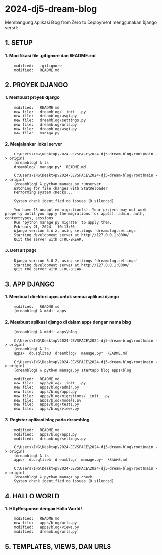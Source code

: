 # 2024-dj5-dream-blog
Membangung Aplikasi Blog from Zero to Deployment menggunakan Django versi 5


## 1. SETUP


#### 1. Modifikasi file .gitignore dan README.md


        modified:   .gitignore
        modified:   README.md


## 2. PROYEK DJANGO


#### 1. Membuat proyek django

        modified:   README.md
        new file:   dreamblog/__init__.py
        new file:   dreamblog/asgi.py
        new file:   dreamblog/settings.py
        new file:   dreamblog/urls.py
        new file:   dreamblog/wsgi.py
        new file:   manage.py


#### 2. Menjalankan lokal server
        
        C:\Users\ING\Desktop\2024-DEVSPACE\2024-dj5-dream-blog\root(main -> origin)
        (dreamblog) λ ls
        dreamblog/  manage.py*  README.md

        C:\Users\ING\Desktop\2024-DEVSPACE\2024-dj5-dream-blog\root(main -> origin)
        (dreamblog) λ python manage.py runserver
        Watching for file changes with StatReloader
        Performing system checks...

        System check identified no issues (0 silenced).

        You have 18 unapplied migration(s). Your project may not work properly until you apply the migrations for app(s): admin, auth, contenttypes, sessions.
        Run 'python manage.py migrate' to apply them.
        February 21, 2024 - 10:13:56
        Django version 5.0.2, using settings 'dreamblog.settings'
        Starting development server at http://127.0.0.1:8000/
        Quit the server with CTRL-BREAK.


#### 3. Default page

        Django version 5.0.2, using settings 'dreamblog.settings'
        Starting development server at http://127.0.0.1:8000/
        Quit the server with CTRL-BREAK.


## 3. APP DJANGO


#### 1. Membuat direktori apps untuk semua aplikasi django

        modified:   README.md
        (dreamblog) λ mkdir apps


#### 2. Membuat aplikasi django di dalam apps dengan nama blog

        (dreamblog) λ mkdir apps\blog

        C:\Users\ING\Desktop\2024-DEVSPACE\2024-dj5-dream-blog\root(main -> origin)
        (dreamblog) λ ls
        apps/  db.sqlite3  dreamblog/  manage.py*  README.md

        C:\Users\ING\Desktop\2024-DEVSPACE\2024-dj5-dream-blog\root(main -> origin)
        (dreamblog) λ python manage.py startapp blog apps\blog

        modified:   README.md
        new file:   apps/blog/__init__.py
        new file:   apps/blog/admin.py
        new file:   apps/blog/apps.py
        new file:   apps/blog/migrations/__init__.py
        new file:   apps/blog/models.py
        new file:   apps/blog/tests.py
        new file:   apps/blog/views.py


#### 3. Register aplikasi blog pada dreamblog

        modified:   README.md
        modified:   apps/blog/apps.py
        modified:   dreamblog/settings.py

        C:\Users\ING\Desktop\2024-DEVSPACE\2024-dj5-dream-blog\root(main -> origin)
        (dreamblog) λ ls
        apps/  db.sqlite3  dreamblog/  manage.py*  README.md

        C:\Users\ING\Desktop\2024-DEVSPACE\2024-dj5-dream-blog\root(main -> origin)
        (dreamblog) λ python manage.py check
        System check identified no issues (0 silenced).


## 4. HALLO WORLD


#### 1. HttpResponse dengan Hallo World!

        modified:   README.md
        new file:   apps/blog/urls.py
        modified:   apps/blog/views.py
        modified:   dreamblog/urls.py


## 5. TEMPLATES, VIEWS, DAN URLS